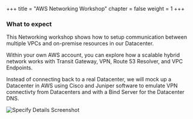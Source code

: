+++
title = "AWS Networking Workshop"
chapter = false
weight = 1
+++

### What to expect

This Networking workshop shows how to setup communication between multiple VPCs and on-premise resources in our Datacenter.

Within your own AWS account, you can explore how a scalable hybrid network works with Transit Gateway, VPN, Route 53 Resolver, and VPC Endpoints.

Instead of connecting back to a real Datacenter, we will mock up a Datacenter in AWS using Cisco and Juniper software to emulate VPN connectivty from Datacenters and with a Bind Server for the Datacenter DNS.

![Specify Details Screenshot](images/hybrid-tgw-diagram.png)
